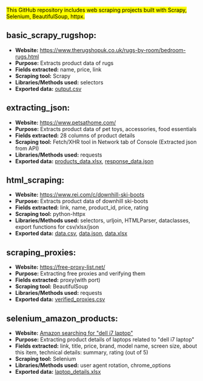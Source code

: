 <mark>This GitHub repository includes web scraping projects built with Scrapy, Selenium, BeautifulSoup, httpx.</mark>

## basic_scrapy_rugshop:

* **Website:** https://www.therugshopuk.co.uk/rugs-by-room/bedroom-rugs.html
* **Purpose:** Extracts product data of rugs
* **Fields extracted:** name, price, link
* **Scraping tool:** Scrapy
* **Libraries/Methods used:** selectors
* **Exported data:** [output.csv](https://github.com/rohanrvpatil/scraping_concepts/blob/main/basic_scrapy_rugshop/output.csv)



## extracting_json:

* **Website:** https://www.petsathome.com/
* **Purpose:** Extracts product data of pet toys, accessories, food essentials
* **Fields extracted:** 28 columns of product details
* **Scraping tool:** Fetch/XHR tool in Network tab of Console (Extracted json from API)
* **Libraries/Methods used:** requests
* **Exported data:** [products_data.xlsx](https://github.com/rohanrvpatil/scraping_concepts/blob/main/extracting_json/files/products_data.xlsx), [response_data.json](https://github.com/rohanrvpatil/scraping_concepts/blob/main/extracting_json/files/response_data.json)



## html_scraping:

* **Website:** https://www.rei.com/c/downhill-ski-boots
* **Purpose:** Extracts product data of downhill ski-boots
* **Fields extracted:**  link, name, product_id, price, rating
* **Scraping tool:** python-httpx
* **Libraries/Methods used:** selectors, urljoin, HTMLParser, dataclasses, export functions for csv/xlsx/json
* **Exported data:** [data.csv](https://github.com/rohanrvpatil/scraping_concepts/blob/main/html_scraping/data_exports/data.csv), [data.json](https://github.com/rohanrvpatil/scraping_concepts/blob/main/html_scraping/data_exports/data.json), [data.xlsx](https://github.com/rohanrvpatil/scraping_concepts/blob/main/html_scraping/data_exports/data.xlsx)



## scraping_proxies:

* **Website:** https://free-proxy-list.net/
* **Purpose:** Extracting free proxies and verifying them
* **Fields extracted:** proxy(with port)
* **Scraping tool:** BeautifulSoup
* **Libraries/Methods used:** requests
* **Exported data:** [verified_proxies.csv](https://github.com/rohanrvpatil/scraping_concepts/blob/main/scraping_proxies/verified_proxies.csv)



## selenium_amazon_products:

* **Website:** [Amazon searching for "dell i7 laptop"](https://www.amazon.com/s?k=dell+i7+laptop&crid=3OIV4GP9RPUT3&sprefix=dell+i7%2Caps%2C687&ref=nb_sb_ss_ts-doa-p_1_7)
* **Purpose:** Extracting product details of laptops related to "dell i7 laptop"
* **Fields extracted:** link, title, price, brand, model name, screen size, about this item, technical details: summary, rating (out of 5)
* **Scraping tool:** Selenium
* **Libraries/Methods used:** user agent rotation, chrome_options
* **Exported data:** [laptop_details.xlsx](https://github.com/rohanrvpatil/scraping_concepts/blob/main/selenium_amazon_products/search_laptop_details/data/laptop_details.xlsx)
